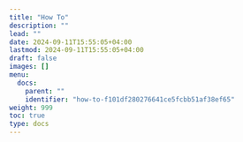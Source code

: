 ```yaml
---
title: "How To"
description: ""
lead: ""
date: 2024-09-11T15:55:05+04:00
lastmod: 2024-09-11T15:55:05+04:00
draft: false
images: []
menu:
  docs:
    parent: ""
    identifier: "how-to-f101df280276641ce5fcbb51af38ef65"
weight: 999
toc: true
type: docs
---
```


